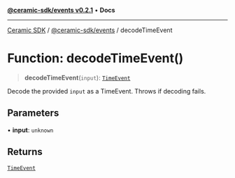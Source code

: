 [**@ceramic-sdk/events v0.2.1**](../README.md) • **Docs**

***

[Ceramic SDK](../../../README.md) / [@ceramic-sdk/events](../README.md) / decodeTimeEvent

# Function: decodeTimeEvent()

> **decodeTimeEvent**(`input`): [`TimeEvent`](../type-aliases/TimeEvent.md)

Decode the provided `input` as a TimeEvent. Throws if decoding fails.

## Parameters

• **input**: `unknown`

## Returns

[`TimeEvent`](../type-aliases/TimeEvent.md)
